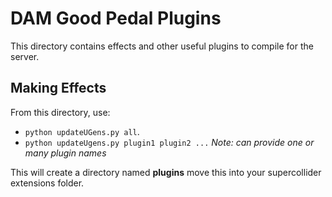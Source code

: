 # DAM Good Pedal Plugins

This directory contains effects and other useful plugins to compile for the server.

## Making Effects

From this directory, use:
- ```python updateUGens.py all```.
- ```python updateUgens.py plugin1 plugin2 ...``` _Note: can provide one or many plugin names_

This will create a directory named __plugins__ move this into your supercollider extensions folder.